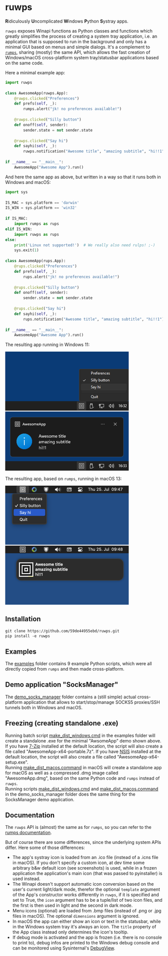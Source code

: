 # ruwps
**R**idiculously **U**ncomplicated **W**indows **P**ython **S**ystray apps.

``ruwps`` exposes Winapi functions as Python classes and functions which greatly simplifies the process of creating a system tray application, i.e. an application that is supposed to run in the background and only has a minimal GUI based on menus and simple dialogs. It's a complement to [``rumps``](https://github.com/jaredks/rumps), sharing (mostly) the same API, which allows the fast creation of Windows/macOS cross-platform system tray/statusbar applications based on the same code.

Here a minimal example app:
```python
import ruwps

class AwesomeApp(ruwps.App):
    @ruwps.clicked("Preferences")
    def prefs(self, _):
        rumps.alert("jk! no preferences available!")

    @ruwps.clicked("Silly button")
    def onoff(self, sender):
        sender.state = not sender.state

    @ruwps.clicked("Say hi")
    def sayhi(self, _):
        ruwps.notification("Awesome title", "amazing subtitle", "hi!!1")

if __name__ == "__main__":
    AwesomeApp("Awesome App").run()
```
And here the same app as above, but written in a way so that it runs both in Windows and macOS:
```python
import sys

IS_MAC = sys.platform == 'darwin'
IS_WIN = sys.platform == 'win32'

if IS_MAC:
    import rumps as rups
elif IS_WIN:
    import ruwps as rups
else:
    print('Linux not supported!')  # We really also need rulps! ;-)
    sys.exit(1)

class AwesomeApp(rups.App):
    @rups.clicked("Preferences")
    def prefs(self, _):
        rups.alert("jk! no preferences available!")

    @rups.clicked("Silly button")
    def onoff(self, sender):
        sender.state = not sender.state

    @rups.clicked("Say hi")
    def sayhi(self, _):
        rups.notification("Awesome title", "amazing subtitle", "hi!!1")

if __name__ == "__main__":
    AwesomeApp("Awesome App").run()
```

The resulting app running in Windows 11:  

![System tray menu in Windows 11](screenshots/systray_menu.png)
![System tray notification in Windows 11](screenshots/systray_notifcation.png)

The resulting app, based on ``rumps``, running in macOS 13:  

![Statusbar menu in macOS 13](screenshots/statusbar_menu.png)
![Statusbar notification in macOS 13](screenshots/statusbar_notification.png)

## Installation

```
git clone https://github.com/59de44955ebd/ruwps.git
pip install -e ruwps
```

## Examples

The [examples](examples/) folder contains 9 example Python scripts, which were all directly copied from ``rumps`` and then made cross-platform.

## Demo application "SocksManager"

The [demo_socks_manager](demo_socks_manager/) folder contains a (still simple) actual cross-platform application that allows to start/stop/manage SOCKS5 proxies/SSH tunnels both in Windows and macOS.

## Freezing (creating standalone .exe)

Running batch script [make_dist_windows.cmd](examples/make_dist_windows.cmd) in the examples folder will create a standalone .exe for the minimal "AwsomeApp" demo shown above. If you have [7-Zip](https://7-zip.org/) installed at the default location, the script will also create a file called "AwesomeApp-x64-portable.7z". If you have [NSIS](https://nsis.sourceforge.io/Main_Page) installed at the default location, the script will also create a file called "AwesomeApp-x64-setup.exe".  
Running [make_dist_macos.command](examples/make_dist_macos.command) in macOS will create a standalone app for macOS as well as a compressed .dmg image called "AwesomeApp.dmg", based on the same Python code and ``rumps`` instead of ``ruwps``.  
Running scripts [make_dist_windows.cmd](demo_socks_manager/make_dist_windows.cmd) and [make_dist_macos.command](demo_socks_manager/make_dist_macos.command) in the demo_socks_manager folder does the same thing for the SocksManager demo application.

## Documentation

The ``ruwps`` API is (almost) the same as for ``rumps``, so you can refer to the [rumps documentation](https://rumps.readthedocs.org).

But of course there are some differences, since the underlying system APIs differ. Here some of those differences:
* The app's systray icon is loaded from an .ico file (instead of a .icns file in macOS). If you don't specify a custom icon, at dev time some arbitrary b&w default icon (see screenshots) is used, while in a frozen application the application's main icon (that was passed to pyinstaller) is used instead.
* The Winapi doesn't support automatic icon conversion based on the user's current light/dark mode, therefor the optional ``template`` argument of the App's constructor works differently in ``ruwps``, if it is specified and set to True, the ``icon`` argument has to be a tuple/list of two icon files, and the first is then used in light and the second in dark mode.
* Menu icons (optional) are loaded from .bmp files (instead of .png or .jpg files in macOS). The optional ``dimensions`` argument is ignored.
* In macOS the app can either show an icon or text in the statusbar, while in the Windows system tray it's always an icon. The ``title`` property of the App class instead only determines the icon's tooltip.
* If debug mode is activated and the app is frozen (i.e. there is no console to print to), debug infos are printed to the Windows debug console and can be monitored using Sysinternal's [DebugView](https://learn.microsoft.com/en-us/sysinternals/downloads/debugview).